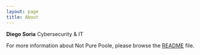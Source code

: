 ```yaml
---
layout: page
title: About
---
```


**Diego Soria** Cybersecurity & IT

For more information about Not Pure Poole, please browse the [README](https://github.com/vszhub/not-pure-poole) file.
